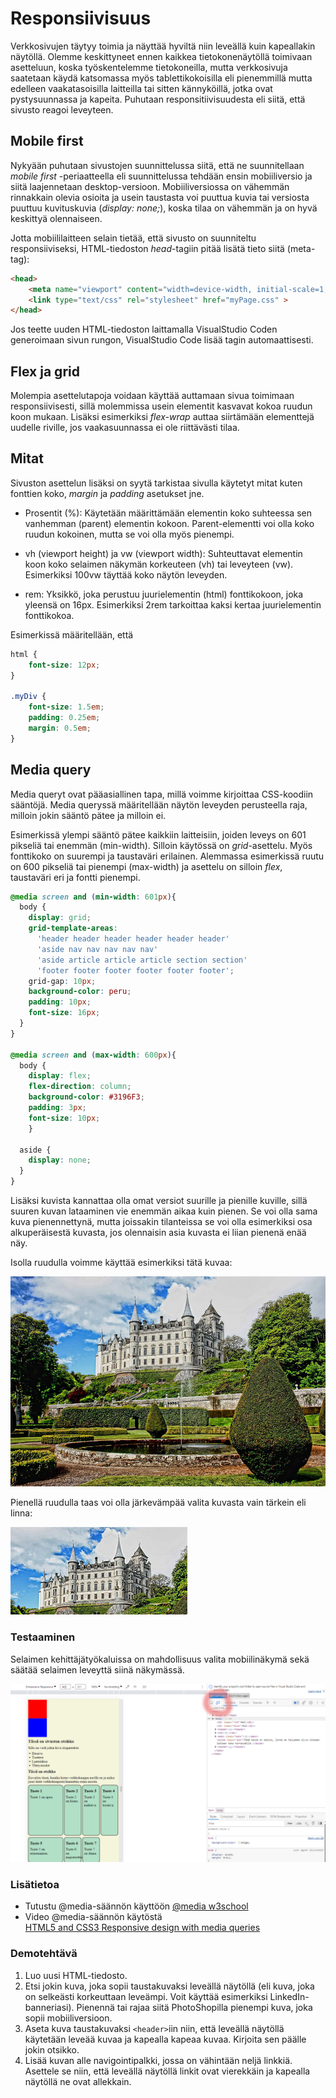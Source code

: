 # Responsiivisuus

Verkkosivujen täytyy toimia ja näyttää hyviltä niin leveällä kuin kapeallakin näytöllä. Olemme keskittyneet ennen kaikkea tietokonenäytöllä toimivaan asetteluun, koska työskentelemme tietokoneilla, mutta verkkosivuja saatetaan käydä katsomassa myös tablettikokoisilla eli pienemmillä mutta edelleen vaakatasoisilla laitteilla tai sitten kännyköillä, jotka ovat pystysuunnassa ja kapeita. Puhutaan responsitiivisuudesta eli siitä, että sivusto reagoi leveyteen.

## Mobile first

Nykyään puhutaan sivustojen suunnittelussa siitä, että ne suunnitellaan *mobile first* -periaatteella eli suunnittelussa tehdään ensin mobiiliversio ja siitä laajennetaan desktop-versioon. Mobiiliversiossa on vähemmän rinnakkain olevia osioita ja usein taustasta voi puuttua kuvia tai versiosta puuttuu kuvituskuvia (*display: none;*), koska tilaa on vähemmän ja on hyvä keskittyä olennaiseen.

Jotta mobiililaitteen selain tietää, että sivusto on suunniteltu responsiiviseksi, HTML-tiedoston *head*-tagiin pitää lisätä tieto siitä (meta-tag):

```html
<head>
    <meta name="viewport" content="width=device-width, initial-scale=1, maximum-scale=1">
    <link type="text/css" rel="stylesheet" href="myPage.css" >
</head>
```

Jos teette uuden HTML-tiedoston laittamalla VisualStudio Coden generoimaan sivun rungon, VisualStudio Code lisää tagin automaattisesti.

## Flex ja grid

Molempia asettelutapoja voidaan käyttää auttamaan sivua toimimaan responsiivisesti, sillä molemmissa usein elementit kasvavat kokoa ruudun koon mukaan. Lisäksi esimerkiksi *flex-wrap* auttaa siirtämään elementtejä uudelle riville, jos vaakasuunnassa ei ole riittävästi tilaa. 

## Mitat

Sivuston asettelun lisäksi on syytä tarkistaa sivulla käytetyt mitat kuten fonttien koko, *margin* ja *padding* asetukset jne. 

- Prosentit (%): Käytetään määrittämään elementin koko suhteessa sen vanhemman (parent) elementin kokoon. Parent-elementti voi olla koko ruudun kokoinen, mutta se voi olla myös pienempi. 

- vh (viewport height) ja vw (viewport width): Suhteuttavat elementin koon koko selaimen näkymän korkeuteen (vh) tai leveyteen (vw). Esimerkiksi 100vw täyttää koko näytön leveyden.

- rem: Yksikkö, joka perustuu juurielementin (html) fonttikokoon, joka yleensä on 16px. Esimerkiksi 2rem tarkoittaa kaksi kertaa juurielementin fonttikokoa.

Esimerkissä määritellään, että 

```css
html {
    font-size: 12px;
}

.myDiv {
    font-size: 1.5em;
    padding: 0.25em;
    margin: 0.5em;
}
```

## Media query

Media queryt ovat pääasiallinen tapa, millä voimme kirjoittaa CSS-koodiin sääntöjä. Media queryssä määritellään näytön leveyden perusteella raja, milloin jokin sääntö pätee ja milloin ei. 

Esimerkissä ylempi sääntö pätee kaikkiin laitteisiin, joiden leveys on 601 pikseliä tai enemmän (min-width). Silloin käytössä on *grid*-asettelu. Myös fonttikoko on suurempi ja taustaväri erilainen. Alemmassa esimerkissä ruutu on 600 pikseliä tai pienempi (max-width) ja asettelu on silloin *flex*, taustaväri eri ja fontti pienempi.

```css
@media screen and (min-width: 601px){
  body {
    display: grid;
    grid-template-areas:
      'header header header header header header'
      'aside nav nav nav nav nav'
      'aside article article article section section'
      'footer footer footer footer footer footer';
    grid-gap: 10px;
    background-color: peru;
    padding: 10px;
    font-size: 16px;
  }
}

@media screen and (max-width: 600px){
  body {
    display: flex;
    flex-direction: column;
    background-color: #3196F3;
    padding: 3px;
    font-size: 10px;
    }

  aside {
    display: none;
  }
}
```

Lisäksi kuvista kannattaa olla omat versiot suurille ja pienille kuville, sillä suuren kuvan lataaminen vie enemmän aikaa kuin pienen. Se voi olla sama kuva pienennettynä, mutta joissakin tilanteissa se voi olla esimerkiksi osa alkuperäisestä kuvasta, jos olennaisin asia kuvasta ei liian pienenä enää näy.

Isolla ruudulla voimme käyttää esimerkiksi tätä kuvaa: 

![linnapuutarha](linnapuutarha.jpg)

Pienellä ruudulla taas voi olla järkevämpää valita kuvasta vain tärkein eli linna:

 ![linnapuutarhan linna](linnapuutarhalinna.jpg)

 ### Testaaminen

 Selaimen kehittäjätyökaluissa on mahdollisuus valita mobiilinäkymä sekä säätää selaimen leveyttä siinä näkymässä.

 ![Kehittäjätyökalujen mobiilinäyttö](mobiilinaytto.png)

 ### Lisätietoa

- Tutustu @media-säännön käyttöön [@media w3school](https://www.w3schools.com/cssref/css3_pr_mediaquery.asp)
- Video @media-säännön käytöstä  
[HTML5 and CSS3 Responsive design with media queries](https://www.youtube.com/watch?v=fA1NW-T1QXc)

### Demotehtävä

1. Luo uusi HTML-tiedosto.
2. Etsi jokin kuva, joka sopii taustakuvaksi leveällä näytöllä (eli kuva, joka on selkeästi korkeuttaan leveämpi. Voit käyttää esimerkiksi LinkedIn-banneriasi). Pienennä tai rajaa siitä PhotoShopilla pienempi kuva, joka sopii mobiiliversioon. 
3. Aseta kuva taustakuvaksi ``<header>``iin niin, että leveällä näytöllä käytetään leveää kuvaa ja kapealla kapeaa kuvaa. Kirjoita sen päälle jokin otsikko.
4. Lisää kuvan alle navigointipalkki, jossa on vähintään neljä linkkiä. Asettele se niin, että leveällä näytöllä linkit ovat vierekkäin ja kapealla näytöllä ne ovat allekkain.